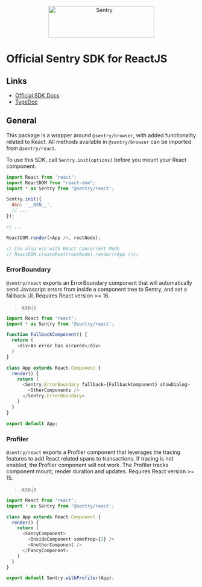 <p align="center">
  <a href="https://sentry.io/?utm_source=github&utm_medium=logo" target="_blank">
    <img src="https://sentry-brand.storage.googleapis.com/sentry-wordmark-dark-280x84.png" alt="Sentry" width="280" height="84">
  </a>
</p>

# Official Sentry SDK for ReactJS

## Links

- [Official SDK Docs](https://docs.sentry.io/platforms/javascript/guides/react/)
- [TypeDoc](http://getsentry.github.io/sentry-javascript/)

## General

This package is a wrapper around `@sentry/browser`, with added functionality related to React. All methods available in
`@sentry/browser` can be imported from `@sentry/react`.

To use this SDK, call `Sentry.init(options)` before you mount your React component.

```javascript
import React from 'react';
import ReactDOM from "react-dom";
import * as Sentry from '@sentry/react';

Sentry.init({
  dsn: '__DSN__',
  // ...
});

// ...

ReactDOM.render(<App />, rootNode);

// Can also use with React Concurrent Mode
// ReactDOM.createRoot(rootNode).render(<App />);
```

### ErrorBoundary

`@sentry/react` exports an ErrorBoundary component that will automatically send Javascript errors from inside a
component tree to Sentry, and set a fallback UI. Requires React version >= 16.

> app.js
```javascript
import React from 'react';
import * as Sentry from '@sentry/react';

function FallbackComponent() {
  return (
    <div>An error has occured</div>
  )
}

class App extends React.Component {
  render() {
    return (
      <Sentry.ErrorBoundary fallback={FallbackComponent} showDialog>
        <OtherComponents />
      </Sentry.ErrorBoundary>
    )
  }
}

export default App;
```

### Profiler

`@sentry/react` exports a Profiler component that leverages the tracing features to add React related
spans to transactions. If tracing is not enabled, the Profiler component will not work. The Profiler
tracks component mount, render duration and updates. Requires React version >= 15.

> app.js
```javascript
import React from 'react';
import * as Sentry from '@sentry/react';

class App extends React.Component {
  render() {
    return (
      <FancyComponent>
        <InsideComponent someProp={2} />
        <AnotherComponent />
      </FancyComponent>
    )
  }
}

export default Sentry.withProfiler(App);
```
